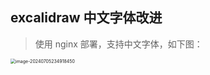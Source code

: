 ## excalidraw 中文字体改进

> 使用 nginx 部署，支持中文字体，如下图：

<img src="D:\information\deigmata-paideias\excalidraw\images\image-20240705234918450.png" alt="image-20240705234918450" style="zoom:50%;" />